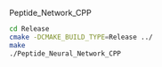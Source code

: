 Peptide_Network_CPP
```bash
cd Release
cmake -DCMAKE_BUILD_TYPE=Release ../
make
./Peptide_Neural_Network_CPP
